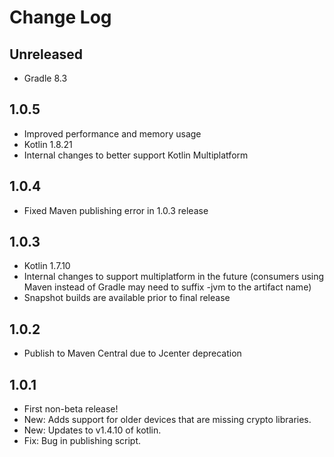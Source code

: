 # Change Log

## Unreleased
- Gradle 8.3

## 1.0.5
- Improved performance and memory usage
- Kotlin 1.8.21
- Internal changes to better support Kotlin Multiplatform

## 1.0.4
- Fixed Maven publishing error in 1.0.3 release

## 1.0.3
- Kotlin 1.7.10
- Internal changes to support multiplatform in the future (consumers using Maven instead of Gradle may need to suffix -jvm to the artifact name)
- Snapshot builds are available prior to final release

## 1.0.2
- Publish to Maven Central due to Jcenter deprecation

## 1.0.1
- First non-beta release!  
- New: Adds support for older devices that are missing crypto libraries.
- New: Updates to v1.4.10 of kotlin.
- Fix: Bug in publishing script.
